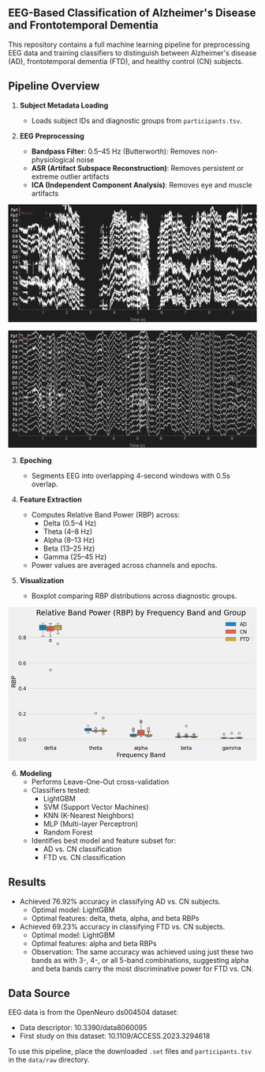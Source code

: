 ## EEG-Based Classification of Alzheimer's Disease and Frontotemporal Dementia

This repository contains a full machine learning pipeline for preprocessing EEG data and training classifiers to distinguish between Alzheimer's disease (AD), frontotemporal dementia (FTD), and healthy control (CN) subjects.

## Pipeline Overview

1. **Subject Metadata Loading**
   - Loads subject IDs and diagnostic groups from `participants.tsv`.

2. **EEG Preprocessing**
   - **Bandpass Filter**: 0.5–45 Hz (Butterworth): Removes non-physiological noise
   - **ASR (Artifact Subspace Reconstruction)**: Removes persistent or extreme outlier artifacts
   - **ICA (Independent Component Analysis)**: Removes eye and muscle artifacts

![Raw EEG](reports/figures/raw_eeg.png)

![Preprocessed EEG](reports/figures/preprocessed_eeg.png)

3. **Epoching**
   - Segments EEG into overlapping 4-second windows with 0.5s overlap.

4. **Feature Extraction**
   - Computes Relative Band Power (RBP) across:
     - Delta (0.5–4 Hz)
     - Theta (4–8 Hz)
     - Alpha (8–13 Hz)
     - Beta (13–25 Hz)
     - Gamma (25–45 Hz)
   - Power values are averaged across channels and epochs.

5. **Visualization**
   - Boxplot comparing RBP distributions across diagnostic groups.

![RBP by Band and Group](reports/figures/rbp_by_band_and_group_boxplot.png)

6. **Modeling**
   - Performs Leave-One-Out cross-validation
   - Classifiers tested:
     - LightGBM
     - SVM (Support Vector Machines)
     - KNN (K-Nearest Neighbors)
     - MLP (Multi-layer Perceptron)
     - Random Forest
   - Identifies best model and feature subset for:
     - AD vs. CN classification
     - FTD vs. CN classification

## Results

- Achieved 76.92% accuracy in classifying AD vs. CN subjects.
  - Optimal model: LightGBM
  - Optimal features: delta, theta, alpha, and beta RBPs
- Achieved 69.23% accuracy in classifying FTD vs. CN subjects.
  - Optimal model: LightGBM
  - Optimal features: alpha and beta RBPs
  - Observation: The same accuracy was achieved using just these two bands as with 3-, 4-, or all 5-band combinations, suggesting alpha and beta bands carry the most discriminative power for FTD vs. CN.

## Data Source

EEG data is from the OpenNeuro ds004504 dataset:
- Data descriptor: 10.3390/data8060095
- First study on this dataset: 10.1109/ACCESS.2023.3294618

To use this pipeline, place the downloaded `.set` files and `participants.tsv` in the `data/raw` directory.
